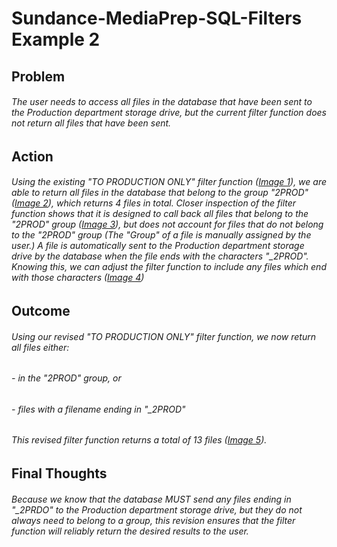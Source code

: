 # Sundance-MediaPrep-SQL-Filters Example 2

## Problem

######   The user needs to access all files in the database that have been sent to the Production department storage drive, but the current filter function does not return all files that have been sent.


## Action
  
######   Using the existing "TO PRODUCTION ONLY" filter function ([Image 1](sql_filters2-1.png)), we are able to return all files in the database that belong to the group "2PROD" ([Image 2](sql_filters2-2.png)), which returns 4 files in total.  Closer inspection of the filter function shows that it is designed to call back all files that belong to the "2PROD" group ([Image 3](sql_filters2-3.png)), but does not account for files that do not belong to the "2PROD" group (The "Group" of a file is manually assigned by the user.)  A file is automatically sent to the Production department storage drive by the database when the file ends with the characters "_2PROD".  Knowing this, we can adjust the filter function to include any files which end with those characters ([Image 4](sql_filters2-4.png)) 

## Outcome

######   Using our revised "TO PRODUCTION ONLY" filter function, we now return all files either: 
######   - in the "2PROD" group, or
######   - files with a filename ending in "_2PROD"

######   This revised filter function returns a total of 13 files ([Image 5](sql_filters2-5.png)).

## Final Thoughts

######   Because we know that the database MUST send any files ending in "_2PRDO" to the Production department storage drive, but they do not always need to belong to a group, this revision ensures that the filter function will reliably return the desired results to the user.

